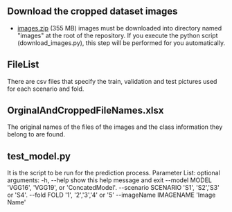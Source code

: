 ## Download the cropped dataset images
* [images.zip](https://drive.google.com/file/d/1xnK3B6K6KekDI55vwJ0vnc2IGoDga9cj) (355 MB)
images must be downloaded into directory named "images"  at the root of the repository. If you execute the python script (download_images.py), this step will be performed for you automatically.

## FileList
There are csv files that specify the train, validation and test pictures used for each scenario and fold.

## OrginalAndCroppedFileNames.xlsx 
The original names of the files of the images and the class information they belong to are found. 
   
## test_model.py
It is the script to be run for the prediction process. Parameter List:
optional arguments:
  -h, --help            show this help message and exit
  --model MODEL         'VGG16', 'VGG19', or 'ConcatedModel'.
  --scenario SCENARIO   'S1', 'S2','S3' or 'S4'.
  --fold FOLD           '1', '2','3','4' or '5'
  --imageName IMAGENAME 'Image Name'